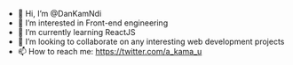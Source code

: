- 👋 Hi, I’m @DanKamNdi
- 👀 I’m interested in Front-end engineering
- 🌱 I’m currently learning ReactJS
- 💞️ I’m looking to collaborate on any interesting web development projects
- 📫 How to reach me: https://twitter.com/a_kama_u

<!---
DanKamNdi/DanKamNdi is a ✨ special ✨ repository because its `README.md` (this file) appears on your GitHub profile.
You can click the Preview link to take a look at your changes.
--->
